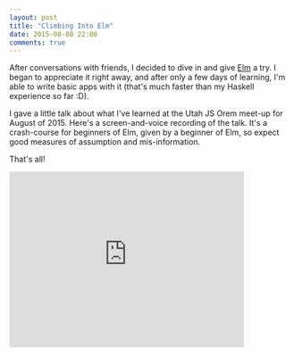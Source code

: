 ```yaml
---
layout: post
title: "Climbing Into Elm"
date: 2015-08-08 22:00
comments: true
---
```


After conversations with friends, I decided to dive in and give [Elm](http://elm-lang.org) a try. I began to appreciate it right away, and after only a few days of learning, I'm able to write basic apps with it (that's much faster than my Haskell experience so far :D).

I gave a little talk about what I've learned at the Utah JS Orem meet-up for August of 2015. Here's a screen-and-voice recording of the talk. It's a crash-course for beginners of Elm, given by a beginner of Elm, so expect good measures of assumption and mis-information.

That's all!

<iframe width="420" height="315" src="https://www.youtube.com/embed/-JlC2Q89yg4" frameborder="0" allowfullscreen></iframe>
